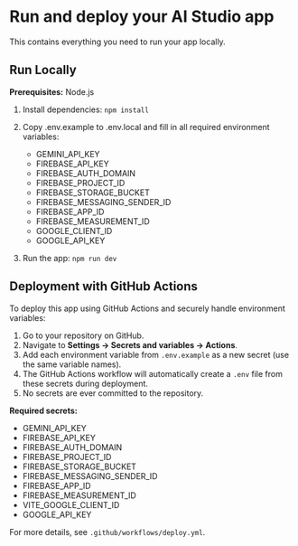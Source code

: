 # Run and deploy your AI Studio app

This contains everything you need to run your app locally.

## Run Locally

**Prerequisites:**  Node.js


1. Install dependencies:
   `npm install`
2. Copy .env.example to .env.local and fill in all required environment variables:
   - GEMINI_API_KEY
   - FIREBASE_API_KEY
   - FIREBASE_AUTH_DOMAIN
   - FIREBASE_PROJECT_ID
   - FIREBASE_STORAGE_BUCKET
   - FIREBASE_MESSAGING_SENDER_ID
   - FIREBASE_APP_ID
   - FIREBASE_MEASUREMENT_ID
   - GOOGLE_CLIENT_ID
   - GOOGLE_API_KEY

3. Run the app:
   `npm run dev`

## Deployment with GitHub Actions

To deploy this app using GitHub Actions and securely handle environment variables:

1. Go to your repository on GitHub.
2. Navigate to **Settings → Secrets and variables → Actions**.
3. Add each environment variable from `.env.example` as a new secret (use the same variable names).
4. The GitHub Actions workflow will automatically create a `.env` file from these secrets during deployment.
5. No secrets are ever committed to the repository.

**Required secrets:**
- GEMINI_API_KEY
- FIREBASE_API_KEY
- FIREBASE_AUTH_DOMAIN
- FIREBASE_PROJECT_ID
- FIREBASE_STORAGE_BUCKET
- FIREBASE_MESSAGING_SENDER_ID
- FIREBASE_APP_ID
- FIREBASE_MEASUREMENT_ID
- VITE_GOOGLE_CLIENT_ID
- GOOGLE_API_KEY

For more details, see `.github/workflows/deploy.yml`.
